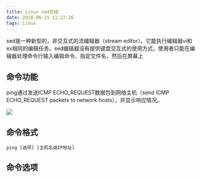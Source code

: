 ```yaml
---
title: Linux sed总结
date: 2018-06-15 11:22:26
tags: Linux
---
```


sed是一种新型的，非交互式的流编辑器（stream editor）。它能执行编辑器vi和ex相同的编辑任务。sed编辑器没有提供键盘交互式的使用方式，使用者只能在编辑器处理命令行输入编辑命令、指定文件名，然后在屏幕上

<!-- more -->
## 命令功能

ping通过发送ICMP ECHO_REQUEST数据包到网络主机（send ICMP ECHO_REQUEST packets to network hosts），并显示响应情况。

![](http://p9xqnn501.bkt.clouddn.com/ping/ping-man.png)

## 命令格式

`ping [选项] [主机名或IP地址]`

## 命令选项